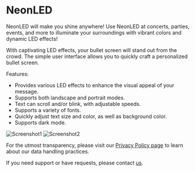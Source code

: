 # NeonLED

NeonLED will make you shine anywhere! Use NeonLED at concerts, parties, events, and more to illuminate your surroundings with vibrant colors and dynamic LED effects!

With captivating LED effects, your bullet screen will stand out from the crowd. The simple user interface allows you to quickly craft a personalized bullet screen.

Features:
- Provides various LED effects to enhance the visual appeal of your message.
- Supports both landscape and portrait modes.
- Text can scroll and/or blink, with adjustable speeds.
- Supports a variety of fonts.
- Quickly adjust text size and color, as well as background color.
- Supports dark mode.

![Screenshot1](https://elibooklover.github.io/NeonLED/Screenshot1.png) ![Screenshot2](https://elibooklover.github.io/NeonLED/Screenshot2.png) 

For the utmost transparency, please visit our [Privacy Policy page](privacy.md) to learn about our data handling practices.

If you need support or have requests, please contact [us](mailto:elibooklover@gmail.com).
